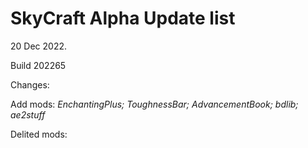 # SkyCraft Alpha Update list

20 Dec 2022.

Build 202265

Changes:

Add mods: *EnchantingPlus; ToughnessBar; AdvancementBook; bdlib; ae2stuff*

Delited mods: 
